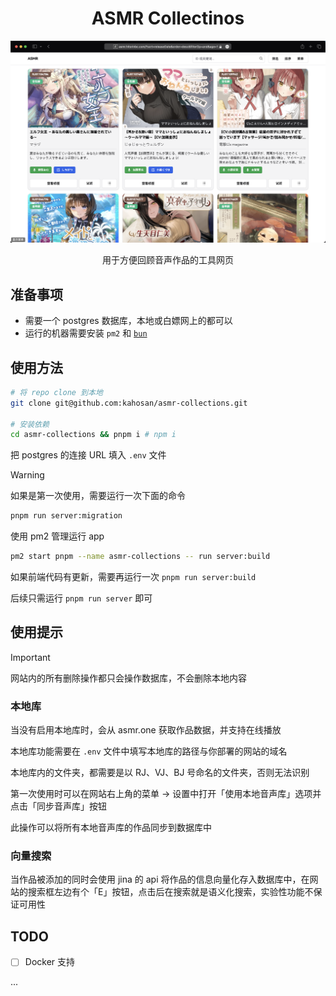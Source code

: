 <h1 align="center">ASMR Collectinos</h1>

<picture>
  <source media="(prefers-color-scheme: dark)" srcset=".github/image/dark.png">
  <img alt="normal" src=".github/image/light.png">
</picture>

<p align="center">用于方便回顾音声作品的工具网页</p>

## 准备事项

- 需要一个 postgres 数据库，本地或白嫖网上的都可以
- 运行的机器需要安装 `pm2` 和 [`bun`](https://bun.sh/docs/installation)

## 使用方法

```bash
# 将 repo clone 到本地
git clone git@github.com:kahosan/asmr-collections.git

# 安装依赖
cd asmr-collections && pnpm i # npm i
```

把 postgres 的连接 URL 填入 `.env` 文件

> [!WARNING]
> 如果是第一次使用，需要运行一次下面的命令

```bash
pnpm run server:migration
```

使用 pm2 管理运行 app

```bash
pm2 start pnpm --name asmr-collections -- run server:build
```

如果前端代码有更新，需要再运行一次 `pnpm run server:build`

后续只需运行 `pnpm run server` 即可

## 使用提示

> [!IMPORTANT]
> 网站内的所有删除操作都只会操作数据库，不会删除本地内容

### 本地库

当没有启用本地库时，会从 asmr.one 获取作品数据，并支持在线播放

本地库功能需要在 `.env` 文件中填写本地库的路径与你部署的网站的域名

本地库内的文件夹，都需要是以 RJ、VJ、BJ 号命名的文件夹，否则无法识别

第一次使用时可以在网站右上角的菜单 -> 设置中打开「使用本地音声库」选项并点击「同步音声库」按钮

此操作可以将所有本地音声库的作品同步到数据库中

### 向量搜索

当作品被添加的同时会使用 jina 的 api 将作品的信息向量化存入数据库中，在网站的搜索框左边有个「E」按钮，点击后在搜索就是语义化搜索，实验性功能不保证可用性

## TODO

- [ ] Docker 支持

...
